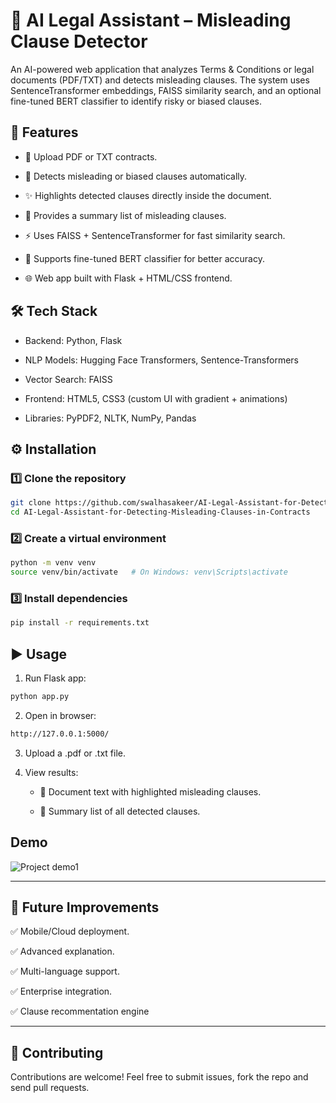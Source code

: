 # **📜 AI Legal Assistant – Misleading Clause Detector**

An AI-powered web application that analyzes Terms & Conditions or legal documents (PDF/TXT) and detects misleading clauses. The system uses SentenceTransformer embeddings, FAISS similarity search, and an optional fine-tuned BERT classifier to identify risky or biased clauses.

## 🚀 Features

- 📂 Upload PDF or TXT contracts.

- 🔎 Detects misleading or biased clauses automatically.

- ✨ Highlights detected clauses directly inside the document.

- 📌 Provides a summary list of misleading clauses.

- ⚡ Uses FAISS + SentenceTransformer for fast similarity search.

- 🤖 Supports fine-tuned BERT classifier for better accuracy.

- 🌐 Web app built with Flask + HTML/CSS frontend.

## 🛠️ Tech Stack

- Backend: Python, Flask

- NLP Models: Hugging Face Transformers, Sentence-Transformers

- Vector Search: FAISS

- Frontend: HTML5, CSS3 (custom UI with gradient + animations)

- Libraries: PyPDF2, NLTK, NumPy, Pandas

## ⚙️ Installation

### 1️⃣ Clone the repository

```bash
git clone https://github.com/swalhasakeer/AI-Legal-Assistant-for-Detecting-Misleading-Clauses-in-Contracts.git
cd AI-Legal-Assistant-for-Detecting-Misleading-Clauses-in-Contracts
```


### 2️⃣ Create a virtual environment 

```bash
python -m venv venv
source venv/bin/activate   # On Windows: venv\Scripts\activate
```


### 3️⃣ Install dependencies

```bash
pip install -r requirements.txt
```

## ▶️ Usage

1. Run Flask app:

```python
python app.py
```

2. Open in browser:

```bash
http://127.0.0.1:5000/
```

3. Upload a .pdf or .txt file.

4. View results:

   - 📄 Document text with highlighted misleading clauses.

   - 📌 Summary list of all detected clauses.


## Demo

![Project demo1](https://github.com/user-attachments/assets/cfed380c-5567-43f3-b470-cbbff6ad0cc2)

---
  
## 🔮 Future Improvements

✅ Mobile/Cloud deployment.

✅ Advanced explanation.

✅ Multi-language support.

✅ Enterprise integration.

✅ Clause recommentation engine

---
## 🤝 Contributing

Contributions are welcome! Feel free to submit issues, fork the repo and send pull requests.
